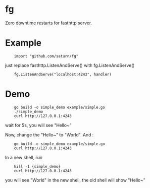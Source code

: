 # fg

Zero downtime restarts for fasthttp server.

# Example

```
    import "github.com/saturn/fg"
```

just replace fasthttp.ListenAndServe() with fg.ListenAndServe()

```
    fg.ListenAndServe("localhost:4243", handler)
```

# Demo

```
    go build -o simple_demo example/simple.go
    ./simple_demo
    curl http://127.0.0.1:4243
```

wait for 5s, you will see "Hello~"

Now, change the "Hello~" to "World".  And :

```
    go build -o simple_demo example/simple.go
    curl http://127.0.0.1:4243
```

In a new shell, run 

```
    kill -1 {simple_demo}
    curl http://127.0.0.1:4243
```

you will see "World" in the new shell, the old shell will show "Hello~"


